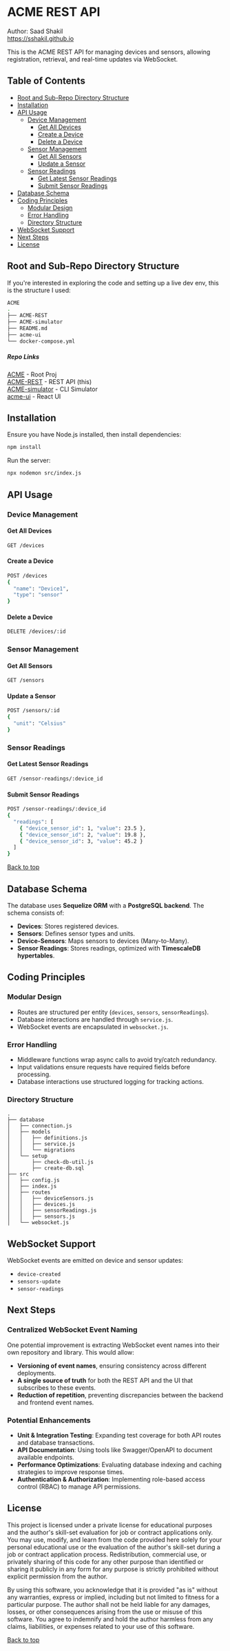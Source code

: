 # ACME REST API
Author: Saad Shakil
<br>https://sshakil.github.io

This is the ACME REST API for managing devices and sensors, allowing registration, retrieval, and real-time updates via WebSocket.

## Table of Contents
- [Root and Sub-Repo Directory Structure](#root-and-sub-repo-directory-structure)
- [Installation](#installation)
- [API Usage](#api-usage)
    - [Device Management](#device-management)
        - [Get All Devices](#get-all-devices)
        - [Create a Device](#create-a-device)
        - [Delete a Device](#delete-a-device)
    - [Sensor Management](#sensor-management)
        - [Get All Sensors](#get-all-sensors)
        - [Update a Sensor](#update-a-sensor)
    - [Sensor Readings](#sensor-readings)
        - [Get Latest Sensor Readings](#get-latest-sensor-readings)
        - [Submit Sensor Readings](#submit-sensor-readings)
- [Database Schema](#database-schema)
- [Coding Principles](#coding-principles)
    - [Modular Design](#modular-design)
    - [Error Handling](#error-handling)
    - [Directory Structure](#directory-structure)
- [WebSocket Support](#websocket-support)
- [Next Steps](#next-steps)
- [License](#license)

## Root and Sub-Repo Directory Structure
If you're interested in exploring the code and setting up a live dev env, this is the structure I used:
```sh
ACME
.
├── ACME-REST
├── ACME-simulator
├── README.md
├── acme-ui
└── docker-compose.yml
```
##### Repo Links
[ACME](https://github.com/sshakil/ACME) - Root Proj <br>
[ACME-REST](https://github.com/sshakil/ACME-REST) - REST API (this) <br>
[ACME-simulator](https://github.com/sshakil/ACME-simulator) - CLI Simulator <br>
[acme-ui](https://github.com/sshakil/acme-ui) - React UI <br>


## Installation

Ensure you have Node.js installed, then install dependencies:

```sh
npm install
```

Run the server:

```sh
npx nodemon src/index.js
```

## API Usage

### Device Management

#### Get All Devices

```sh
GET /devices
```

#### Create a Device

```sh
POST /devices
{
  "name": "Device1",
  "type": "sensor"
}
```

#### Delete a Device

```sh
DELETE /devices/:id
```

### Sensor Management

#### Get All Sensors

```sh
GET /sensors
```

#### Update a Sensor

```sh
POST /sensors/:id
{
  "unit": "Celsius"
}
```

### Sensor Readings

#### Get Latest Sensor Readings

```sh
GET /sensor-readings/:device_id
```

#### Submit Sensor Readings

```sh
POST /sensor-readings/:device_id
{
  "readings": [
    { "device_sensor_id": 1, "value": 23.5 },
    { "device_sensor_id": 2, "value": 19.8 },
    { "device_sensor_id": 3, "value": 45.2 }
  ]
}
```
[Back to top](#acme-rest-api)

## Database Schema

The database uses **Sequelize ORM** with a **PostgreSQL backend**. The schema consists of:

- **Devices**: Stores registered devices.
- **Sensors**: Defines sensor types and units.
- **Device-Sensors**: Maps sensors to devices (Many-to-Many).
- **Sensor Readings**: Stores readings, optimized with **TimescaleDB hypertables**.

## Coding Principles

### Modular Design

- Routes are structured per entity (`devices`, `sensors`, `sensorReadings`).
- Database interactions are handled through `service.js`.
- WebSocket events are encapsulated in `websocket.js`.

### Error Handling

- Middleware functions wrap async calls to avoid try/catch redundancy.
- Input validations ensure requests have required fields before processing.
- Database interactions use structured logging for tracking actions.

### Directory Structure

```
.
├── database
│   ├── connection.js
│   ├── models
│   │   ├── definitions.js
│   │   ├── service.js
│   │   └── migrations
│   └── setup
│       ├── check-db-util.js
│       ├── create-db.sql
├── src
│   ├── config.js
│   ├── index.js
│   ├── routes
│   │   ├── deviceSensors.js
│   │   ├── devices.js
│   │   ├── sensorReadings.js
│   │   ├── sensors.js
│   └── websocket.js
```

## WebSocket Support

WebSocket events are emitted on device and sensor updates:

- `device-created`
- `sensors-update`
- `sensor-readings`


## Next Steps

### Centralized WebSocket Event Naming
One potential improvement is extracting WebSocket event names into their own repository and library. This would allow:
- **Versioning of event names**, ensuring consistency across different deployments.
- **A single source of truth** for both the REST API and the UI that subscribes to these events.
- **Reduction of repetition**, preventing discrepancies between the backend and frontend event names.

### Potential Enhancements
- **Unit & Integration Testing**: Expanding test coverage for both API routes and database transactions.
- **API Documentation**: Using tools like Swagger/OpenAPI to document available endpoints.
- **Performance Optimizations**: Evaluating database indexing and caching strategies to improve response times.
- **Authentication & Authorization**: Implementing role-based access control (RBAC) to manage API permissions.

## License

This project is licensed under a private license for educational purposes and the author's skill-set evaluation for job or contract applications only. You may use, modify, and learn from the code provided here solely for your personal educational use or the evaluation of the author's skill-set during a job or contract application process. Redistribution, commercial use, or privately sharing of this code for any other purpose than identified or sharing it publicly in any form for any purpose is strictly prohibited without explicit permission from the author.

By using this software, you acknowledge that it is provided "as is" without any warranties, express or implied, including but not limited to fitness for a particular purpose. The author shall not be held liable for any damages, losses, or other consequences arising from the use or misuse of this software. You agree to indemnify and hold the author harmless from any claims, liabilities, or expenses related to your use of this software.

[Back to top](#acme-rest-api)
